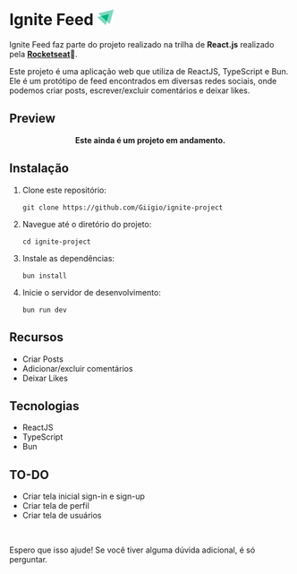 <h1>Ignite Feed <img src="https://github.com/Giigio/ignite-project/blob/main/src/assets/ignite-logo.svg" width="30"/></h1>

<p>Ignite Feed faz parte do projeto realizado na trilha de <strong>React.js</strong> realizado pela <strong><a href="https://github.com/rocketseat-education/" target="_blank">Rocketseat</a>🚀</strong>.</p>
<p>Este projeto é uma aplicação web que utiliza de ReactJS, TypeScript e Bun. Ele é um protótipo de feed encontrados em diversas redes sociais, onde podemos criar posts, escrever/excluir comentários e deixar likes.</p>

<h2>Preview</h2>

<p align="center"><strong>Este ainda é um projeto em andamento.</strong></p>

<h2>Instalação</h2>

<ol>
  <li>Clone este repositório:
    <pre><code>git clone https://github.com/Giigio/ignite-project</code></pre>
  </li>
  <li>Navegue até o diretório do projeto:
    <pre><code>cd ignite-project</code></pre>
  </li>
  <li>Instale as dependências:
    <pre><code>bun install</code></pre>
  </li>
  <li>Inicie o servidor de desenvolvimento:
    <pre><code>bun run dev</code></pre>
  </li>
</ol>

<h2>Recursos</h2>

<ul>
  <li>Criar Posts</li>
  <li>Adicionar/excluir comentários</li>
  <li>Deixar Likes</li>
</ul>

<h2>Tecnologias</h2>

<ul>
  <li>ReactJS</li>
  <li>TypeScript</li>
  <li>Bun</li>
</ul>

<h2>TO-DO</h2>
<ul>
  <li>Criar tela inicial sign-in e sign-up</li>
  <li>Criar tela de perfil</li>
  <li>Criar tela de usuários</li>
</ul>

</br>

<p>Espero que isso ajude! Se você tiver alguma dúvida adicional, é só perguntar.</p>

